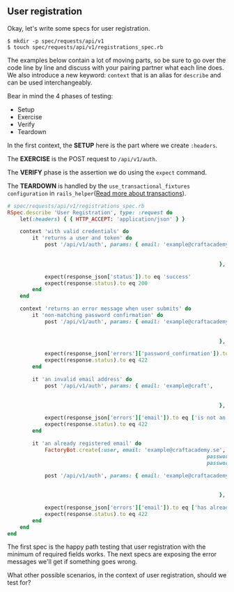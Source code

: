## User registration

Okay, let's write some specs for user registration.

```shell
$ mkdir -p spec/requests/api/v1
$ touch spec/requests/api/v1/registrations_spec.rb
```

The examples below contain a lot of moving parts, so be sure to go over the code line by line and discuss with your pairing partner what each line does. We also introduce a new keyword: `context` that is an alias for `describe` and can be used interchangeably.

Bear in mind the 4 phases of testing:

- Setup
- Exercise
- Verify
- Teardown

In the first context, the **SETUP** here is the part where we create `:headers`.

The **EXERCISE** is the POST request to `/api/v1/auth`.

The **VERIFY** phase is the assertion we do using the `expect` command.

The **TEARDOWN** is handled by the `use_transactional_fixtures configuration` in `rails_helper`([Read more about transactions](https://relishapp.com/rspec/rspec-rails/v/3-7/docs/transactions)).

```ruby
# spec/requests/api/v1/registrations_spec.rb
RSpec.describe 'User Registration', type: :request do
	let(:headers) { { HTTP_ACCEPT: 'application/json' } }

	context 'with valid credentials' do
		it 'returns a user and token' do
			post '/api/v1/auth', params: { email: 'example@craftacademy.se', 
																		 password: 'password',
																		 password_confirmation: 'password'
																	}, headers: headers

			expect(response_json['status']).to eq 'success'
			expect(response.status).to eq 200
		end
	end

	context 'returns an error message when user submits' do
		it 'non-matching password confirmation' do
			post '/api/v1/auth', params: { email: 'example@craftacademy.se', 
																		 password: 'password',
																		 password_confirmation: 'wrong_password'
																	}, headers: headers

			expect(response_json['errors']['password_confirmation']).to eq ["doesn't match Password"]
			expect(response.status).to eq 422
		end

		it 'an invalid email address' do
			post '/api/v1/auth', params: { email: 'example@craft', 
																		 password: 'password',
																		 password_confirmation: 'password'
																	}, headers: headers

			expect(response_json['errors']['email']).to eq ['is not an email']
			expect(response.status).to eq 422
		end

		it 'an already registered email' do
			FactoryBot.create(:user, email: 'example@craftacademy.se',
																password: 'password',
																password_confirmation: 'password')

			post '/api/v1/auth', params: { email: 'example@craftacademy.se', 
																		 password: 'password',
																		 password_confirmation: 'password'
																	}, headers: headers

			expect(response_json['errors']['email']).to eq ['has already been taken']
			expect(response.status).to eq 422
		end
	end
end
```

The first spec is the happy path testing that user registration with the minimum of required fields works. The next specs are exposing the error messages we'll get if something goes wrong.

What other possible scenarios, in the context of user registration, should we test for?

